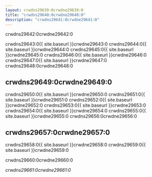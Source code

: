 ```yaml
---
layout: crwdns29639:0crwdne29639:0
title: "crwdns29640:0crwdne29640:0"
description: "crwdns29641:0crwdne29641:0"
---
```

crwdns29642:0crwdne29642:0

crwdns29643:0{{ site.baseurl }}crwdne29643:0 crwdns29644:0{{ site.baseurl }}crwdne29644:0 crwdns29645:0{{ site.baseurl }}crwdne29645:0 crwdns29646:0{{ site.baseurl }}crwdne29646:0 crwdns29647:0{{ site.baseurl }}crwdne29647:0 crwdns29648:0crwdne29648:0

## crwdns29649:0crwdne29649:0

crwdns29650:0{{ site.baseurl }}crwdne29650:0 crwdns29651:0{{ site.baseurl }}crwdne29651:0 crwdns29652:0{{ site.baseurl }}crwdne29652:0 crwdns29653:0{{ site.baseurl }}crwdne29653:0 crwdns29654:0{{ site.baseurl }}crwdne29654:0 crwdns29655:0{{ site.baseurl }}crwdne29655:0 crwdns29656:0crwdne29656:0

## crwdns29657:0crwdne29657:0

crwdns29658:0{{ site.baseurl }}crwdne29658:0 crwdns29659:0{{ site.baseurl }}crwdne29659:0

crwdns29660:0crwdne29660:0

*crwdns29661:0crwdne29661:0*